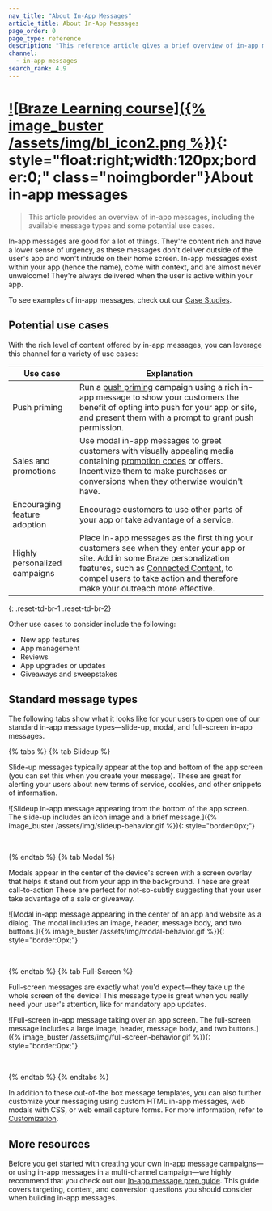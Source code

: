 ```yaml
---
nav_title: "About In-App Messages"
article_title: About In-App Messages
page_order: 0
page_type: reference
description: "This reference article gives a brief overview of in-app messages."
channel:
  - in-app messages
search_rank: 4.9
---
```


# [![Braze Learning course]({% image_buster /assets/img/bl_icon2.png %})](https://learning.braze.com/messaging-channels-in-app-in-browser){: style="float:right;width:120px;border:0;" class="noimgborder"}About in-app messages

> This article provides an overview of in-app messages, including the available message types and some potential use cases.

In-app messages are good for a lot of things. They're content rich and have a lower sense of urgency, as these messages don't deliver outside of the user's app and won't intrude on their home screen. In-app messages exist within your app (hence the name), come with context, and are almost never unwelcome! They're always delivered when the user is active within your app.

To see examples of in-app messages, check out our [Case Studies][1].

## Potential use cases

With the rich level of content offered by in-app messages, you can leverage this channel for a variety of use cases:

| Use case | Explanation |
| --- | --- |
| Push priming | Run a [push priming][2] campaign using a rich in-app message to show your customers the benefit of opting into push for your app or site, and present them with a prompt to grant push permission.
| Sales and promotions | Use modal in-app messages to greet customers with visually appealing media containing [promotion codes][6] or offers. Incentivize them to make purchases or conversions when they otherwise wouldn't have. |
| Encouraging feature adoption | Encourage customers to use other parts of your app or take advantage of a service. |
| Highly personalized campaigns | Place in-app messages as the first thing your customers see when they enter your app or site. Add in some Braze personalization features, such as [Connected Content][3], to compel users to take action and therefore make your outreach more effective.
{: .reset-td-br-1 .reset-td-br-2}

Other use cases to consider include the following:

- New app features
- App management
- Reviews
- App upgrades or updates
- Giveaways and sweepstakes

## Standard message types

The following tabs show what it looks like for your users to open one of our standard in-app message types—slide-up, modal, and full-screen in-app messages.

{% tabs %}
{% tab Slideup %}

Slide-up messages typically appear at the top and bottom of the app screen (you can set this when you create your message). These are great for alerting your users about new terms of service, cookies, and other snippets of information.

![Slideup in-app message appearing from the bottom of the app screen. The slide-up includes an icon image and a brief message.]({% image_buster /assets/img/slideup-behavior.gif %}){: style="border:0px;"}

<br>

{% endtab %}
{% tab Modal %}

Modals appear in the center of the device's screen with a screen overlay that helps it stand out from your app in the background. These are great call-to-action These are perfect for not-so-subtly suggesting that your user take advantage of a sale or giveaway.

![Modal in-app message appearing in the center of an app and website as a dialog. The modal includes an image, header, message body, and two buttons.]({% image_buster /assets/img/modal-behavior.gif %}){: style="border:0px;"}

<br>

{% endtab %}
{% tab Full-Screen %}

Full-screen messages are exactly what you'd expect—they take up the whole screen of the device! This message type is great when you really need your user's attention, like for mandatory app updates.

![Full-screen in-app message taking over an app screen. The full-screen message includes a large image, header, message body, and two buttons.]({% image_buster /assets/img/full-screen-behavior.gif %}){: style="border:0px;"}

<br>

{% endtab %}
{% endtabs %}

In addition to these out-of-the box message templates, you can also further customize your messaging using custom HTML in-app messages, web modals with CSS, or web email capture forms. For more information, refer to [Customization][4].

## More resources

Before you get started with creating your own in-app message campaigns—or using in-app messages in a multi-channel campaign—we highly recommend that you check out our [In-app message prep guide][5]. This guide covers targeting, content, and conversion questions you should consider when building in-app messages.


[1]: https://www.braze.com/customers
[2]: {{site.baseurl}}/user_guide/message_building_by_channel/push/best_practices/creating_custom_opt-in_prompts/
[3]: {{site.baseurl}}/user_guide/personalization_and_dynamic_content/connected_content/
[4]: {{site.baseurl}}/user_guide/message_building_by_channel/in-app_messages/customize/
[5]: {{site.baseurl}}/user_guide/message_building_by_channel/in-app_messages/best_practices/prep_guide/
[6]: {{site.baseurl}}/user_guide/personalization_and_dynamic_content/promotion_codes/